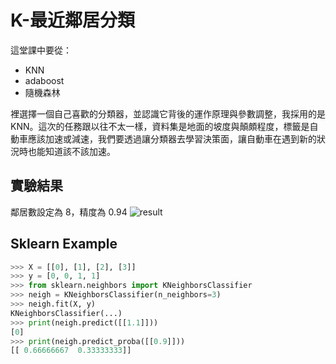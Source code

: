# K-最近鄰居分類

這堂課中要從：

* KNN
* adaboost
* 隨機森林

裡選擇一個自己喜歡的分類器，並認識它背後的運作原理與參數調整，我採用的是 KNN。這次的任務跟以往不太一樣，資料集是地面的坡度與顛頗程度，標籤是自動車應該加速或減速，我們要透過讓分類器去學習決策面，讓自動車在遇到新的狀況時也能知道該不該加速。

## 實驗結果

鄰居數設定為 8，精度為 0.94
![result](http://i.imgur.com/WiBODgE.png)

## Sklearn Example

```python
>>> X = [[0], [1], [2], [3]]
>>> y = [0, 0, 1, 1]
>>> from sklearn.neighbors import KNeighborsClassifier
>>> neigh = KNeighborsClassifier(n_neighbors=3)
>>> neigh.fit(X, y)
KNeighborsClassifier(...)
>>> print(neigh.predict([[1.1]]))
[0]
>>> print(neigh.predict_proba([[0.9]]))
[[ 0.66666667  0.33333333]]
```
